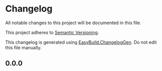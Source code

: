 # Changelog

All notable changes to this project will be documented in this file.

This project adheres to [Semantic Versioning](https://semver.org/spec/v2.0.0.html).

This changelog is generated using [EasyBuild.ChangelogGen](https://github.com/easybuild-org/EasyBuild.ChangelogGen). Do not edit this file manually.

<!-- EasyBuild: START -->
<!-- last_commit_released: 41a35e6c856a6b6cd6aa9369f37ab1018cfc661e -->
<!-- EasyBuild: END -->

## 0.0.0

<!--
This version is here for programs like [EasyBuild.PackageReleaseNotes.Tasks](https://github.com/easybuild-org/EasyBuild.PackageReleaseNotes.Tasks)
to be able to build your project when working on the first version.
-->
